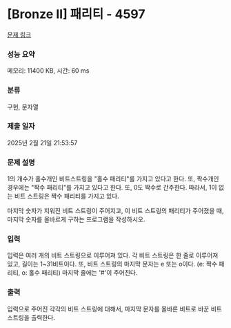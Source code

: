 # [Bronze II] 패리티 - 4597 

[문제 링크](https://www.acmicpc.net/problem/4597) 

### 성능 요약

메모리: 11400 KB, 시간: 60 ms

### 분류

구현, 문자열

### 제출 일자

2025년 2월 21일 21:53:57

### 문제 설명

<p>
	1의 개수가 홀수개인 비트스트링을 "홀수 패리티"를 가지고 있다고 한다. 또, 짝수개인 경우에는 "짝수 패리티"를 가지고 있다고 한다. 또, 0도 짝수로 간주한다. 따라서, 1이 없는 비트 스트링은 짝수 패리티를 가지고 있다.</p>

<p>
	마지막 숫자가 지워진 비트 스트링이 주어지고, 이 비트 스트링의 패리티가 주어졌을 때, 마지막 숫자를 올바르게 구하는 프로그램을 작성하시오.</p>

### 입력 

 <p>
	입력은 여러 개의 비트 스트링으로 이루어져 있다. 각 비트 스트링은 한 줄로 이루어져 있고, 길이는 1~31비트이다. 또, 비트 스트링의 마지막 문자는 e 또는 o이다. (e: 짝수 패리티, o: 홀수 패리티) 마지막 줄에는 '#'이 주어진다.</p>

### 출력 

 <p>
	입력으로 주어진 각각의 비트 스트링에 대해서, 마지막 문자를 올바른 비트로 바꾼 비트 스트링을 출력한다.</p>

